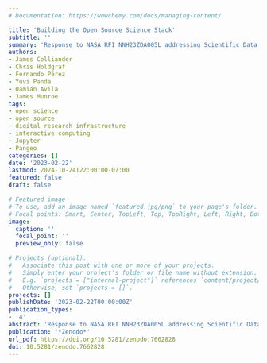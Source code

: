 ```yaml
---
# Documentation: https://wowchemy.com/docs/managing-content/

title: 'Building the Open Source Science Stack'
subtitle: ''
summary: 'Response to NASA RFI NNH23ZDA005L addressing Scientific Data and Computing Architecture to Support Open Science, providing recommendations for advancing NASA's Open Source Science Initiative through technology and social innovations.'
authors:
- James Colliander
- Chris Holdgraf
- Fernando Pérez
- Yuvi Panda
- Damián Avila
- James Munroe
tags:
- open science
- open source
- digital research infrastructure
- interactive computing
- Jupyter
- Pangeo
categories: []
date: '2023-02-22'
lastmod: 2024-10-24T22:00:00-07:00
featured: false
draft: false

# Featured image
# To use, add an image named `featured.jpg/png` to your page's folder.
# Focal points: Smart, Center, TopLeft, Top, TopRight, Left, Right, BottomLeft, Bottom, BottomRight.
image:
  caption: ''
  focal_point: ''
  preview_only: false

# Projects (optional).
#   Associate this post with one or more of your projects.
#   Simply enter your project's folder or file name without extension.
#   E.g. `projects = ["internal-project"]` references `content/project/deep-learning/index.md`.
#   Otherwise, set `projects = []`.
projects: []
publishDate: '2023-02-22T00:00:00Z'
publication_types:
- '4'
abstract: 'Response to NASA RFI NNH23ZDA005L addressing Scientific Data and Computing Architecture to Support Open Science, providing recommendations for advancing NASA's Open Source Science Initiative through technology and social innovations.'
publication: '*Zenodo*'
url_pdf: https://doi.org/10.5281/zenodo.7662828
doi: 10.5281/zenodo.7662828
---
```

